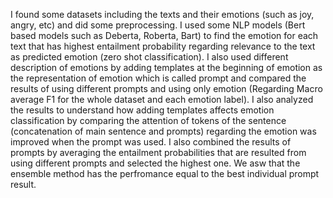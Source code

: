 I found some datasets including the texts and their emotions (such as joy, angry, etc) and did some preprocessing. I used some NLP models (Bert based models such as Deberta, Roberta, Bart) to find the emotion for each text that has highest entailment probability regarding relevance to the text as predicted emotion (zero shot classification). I also used different description of emotions by adding templates at the beginning of emotion as the representation of emotion which is called prompt and compared the results of using different prompts and using only emotion (Regarding Macro average F1 for the whole dataset and each emotion label). I also analyzed the results to understand how adding templates affects emotion classification by comparing the attention of tokens of the sentence (concatenation of main sentence and prompts) regarding the emotion was improved when the prompt was used.  I also combined the results of prompts by averaging the entailment probabilities that are resulted from using different prompts and selected the highest one. We asw that the ensemble method has the perfromance equal to the best individual prompt result.
